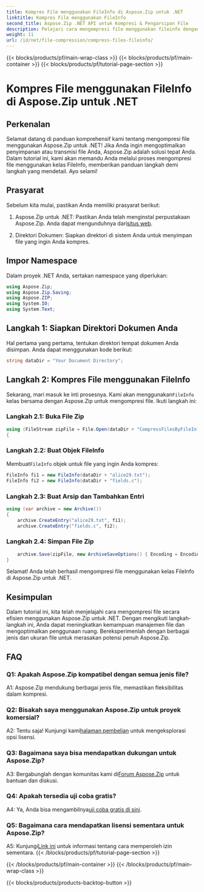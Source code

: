 ```yaml
---
title: Kompres File menggunakan FileInfo di Aspose.Zip untuk .NET
linktitle: Kompres File menggunakan FileInfo
second_title: Aspose.Zip .NET API untuk Kompresi & Pengarsipan File
description: Pelajari cara mengompresi file menggunakan fileinfo dengan Aspose.Zip untuk .NET. Ikuti panduan langkah demi langkah kami untuk pengelolaan file yang efisien.
weight: 11
url: /id/net/file-compression/compress-files-fileinfo/
---
```


{{< blocks/products/pf/main-wrap-class >}}
{{< blocks/products/pf/main-container >}}
{{< blocks/products/pf/tutorial-page-section >}}

# Kompres File menggunakan FileInfo di Aspose.Zip untuk .NET

## Perkenalan

Selamat datang di panduan komprehensif kami tentang mengompresi file menggunakan Aspose.Zip untuk .NET! Jika Anda ingin mengoptimalkan penyimpanan atau transmisi file Anda, Aspose.Zip adalah solusi tepat Anda. Dalam tutorial ini, kami akan memandu Anda melalui proses mengompresi file menggunakan kelas FileInfo, memberikan panduan langkah demi langkah yang mendetail. Ayo selami!

## Prasyarat

Sebelum kita mulai, pastikan Anda memiliki prasyarat berikut:

1.  Aspose.Zip untuk .NET: Pastikan Anda telah menginstal perpustakaan Aspose.Zip. Anda dapat mengunduhnya dari[situs web](https://releases.aspose.com/zip/net/).

2. Direktori Dokumen: Siapkan direktori di sistem Anda untuk menyimpan file yang ingin Anda kompres.

## Impor Namespace

Dalam proyek .NET Anda, sertakan namespace yang diperlukan:

```csharp
using Aspose.Zip;
using Aspose.Zip.Saving;
using Aspose.ZIP;
using System.IO;
using System.Text;
```

## Langkah 1: Siapkan Direktori Dokumen Anda

Hal pertama yang pertama, tentukan direktori tempat dokumen Anda disimpan. Anda dapat menggunakan kode berikut:

```csharp
string dataDir = "Your Document Directory";
```

## Langkah 2: Kompres File menggunakan FileInfo

 Sekarang, mari masuk ke inti prosesnya. Kami akan menggunakan`FileInfo` kelas bersama dengan Aspose.Zip untuk mengompresi file. Ikuti langkah ini:

### Langkah 2.1: Buka File Zip

```csharp
using (FileStream zipFile = File.Open(dataDir + "CompressFilesByFileInfo_out.zip", FileMode.Create))
{
```

### Langkah 2.2: Buat Objek FileInfo

 Membuat`FileInfo` objek untuk file yang ingin Anda kompres:

```csharp
FileInfo fi1 = new FileInfo(dataDir + "alice29.txt");
FileInfo fi2 = new FileInfo(dataDir + "fields.c");
```

### Langkah 2.3: Buat Arsip dan Tambahkan Entri

```csharp
using (var archive = new Archive())
{
    archive.CreateEntry("alice29.txt", fi1);
    archive.CreateEntry("fields.c", fi2);
```

### Langkah 2.4: Simpan File Zip

```csharp
    archive.Save(zipFile, new ArchiveSaveOptions() { Encoding = Encoding.ASCII });
}
```

Selamat! Anda telah berhasil mengompresi file menggunakan kelas FileInfo di Aspose.Zip untuk .NET.

## Kesimpulan

Dalam tutorial ini, kita telah menjelajahi cara mengompresi file secara efisien menggunakan Aspose.Zip untuk .NET. Dengan mengikuti langkah-langkah ini, Anda dapat meningkatkan kemampuan manajemen file dan mengoptimalkan penggunaan ruang. Bereksperimenlah dengan berbagai jenis dan ukuran file untuk merasakan potensi penuh Aspose.Zip.

## FAQ

### Q1: Apakah Aspose.Zip kompatibel dengan semua jenis file?

A1: Aspose.Zip mendukung berbagai jenis file, memastikan fleksibilitas dalam kompresi.

### Q2: Bisakah saya menggunakan Aspose.Zip untuk proyek komersial?

 A2: Tentu saja! Kunjungi kami[halaman pembelian](https://purchase.aspose.com/buy) untuk mengeksplorasi opsi lisensi.

### Q3: Bagaimana saya bisa mendapatkan dukungan untuk Aspose.Zip?

 A3: Bergabunglah dengan komunitas kami di[Forum Aspose.Zip](https://forum.aspose.com/c/zip/37) untuk bantuan dan diskusi.

### Q4: Apakah tersedia uji coba gratis?

 A4: Ya, Anda bisa mengambilnya[uji coba gratis di sini](https://releases.aspose.com/).

### Q5: Bagaimana cara mendapatkan lisensi sementara untuk Aspose.Zip?

 A5: Kunjungi[Link ini](https://purchase.aspose.com/temporary-license/) untuk informasi tentang cara memperoleh izin sementara.
{{< /blocks/products/pf/tutorial-page-section >}}

{{< /blocks/products/pf/main-container >}}
{{< /blocks/products/pf/main-wrap-class >}}

{{< blocks/products/products-backtop-button >}}
